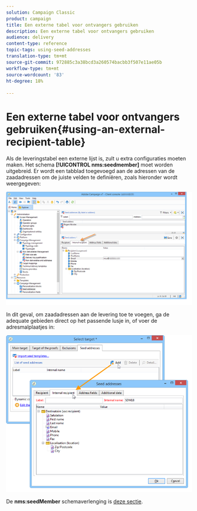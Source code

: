 ```yaml
---
solution: Campaign Classic
product: campaign
title: Een externe tabel voor ontvangers gebruiken
description: Een externe tabel voor ontvangers gebruiken
audience: delivery
content-type: reference
topic-tags: using-seed-addresses
translation-type: tm+mt
source-git-commit: 972885c3a38bcd3a260574bacbb3f507e11ae05b
workflow-type: tm+mt
source-wordcount: '83'
ht-degree: 18%

---
```



# Een externe tabel voor ontvangers gebruiken{#using-an-external-recipient-table}

Als de leveringstabel een externe lijst is, zult u extra configuraties moeten maken. Het schema **[!UICONTROL nms:seedmember]** moet worden uitgebreid. Er wordt een tabblad toegevoegd aan de adressen van de zaadadressen om de juiste velden te definiëren, zoals hieronder wordt weergegeven:

![](assets/s_ncs_user_seedlist_new_tab.png)

In dit geval, om zaadadressen aan de levering toe te voegen, ga de adequate gebieden direct op het passende lusje in, of voer de adresmalplaatjes in:

![](assets/s_ncs_user_seedlist_add_new_tab.png)

De **nms:seedMember** schemaverlenging is [deze sectie](../../configuration/using/seed-addresses.md).
